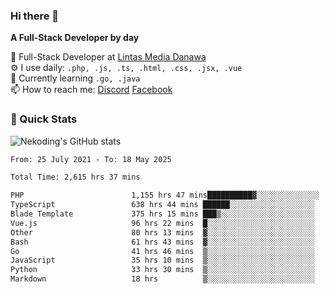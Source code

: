 ### Hi there 👋

**A Full-Stack Developer by day**

🔭 Full-Stack Developer at [Lintas Media Danawa](https://www.lintasmediadanawa.com/)  
⚙️ I use daily: `.php, .js, .ts, .html, .css, .jsx, .vue`  
🌱 Currently learning `.go, .java`  
📫 How to reach me: [Discord](https://discordapp.com/users/984448732999327766)  [Facebook](https://fb.me/tyvandi)  

### 🚀 Quick Stats  

![Nekoding's GitHub stats](https://github-readme-stats.vercel.app/api?username=nekoding&show_icons=true)

<!--START_SECTION:waka-->

```txt
From: 25 July 2021 - To: 18 May 2025

Total Time: 2,615 hrs 37 mins

PHP                        1,155 hrs 47 mins██████████▓░░░░░░░░░░░░░░   42.87 %
TypeScript                 638 hrs 44 mins ██████░░░░░░░░░░░░░░░░░░░   23.69 %
Blade Template             375 hrs 15 mins ███▒░░░░░░░░░░░░░░░░░░░░░   13.92 %
Vue.js                     96 hrs 22 mins  █░░░░░░░░░░░░░░░░░░░░░░░░   03.57 %
Other                      80 hrs 13 mins  ▓░░░░░░░░░░░░░░░░░░░░░░░░   02.98 %
Bash                       61 hrs 43 mins  ▓░░░░░░░░░░░░░░░░░░░░░░░░   02.29 %
Go                         41 hrs 46 mins  ▒░░░░░░░░░░░░░░░░░░░░░░░░   01.55 %
JavaScript                 35 hrs 10 mins  ▒░░░░░░░░░░░░░░░░░░░░░░░░   01.30 %
Python                     33 hrs 30 mins  ▒░░░░░░░░░░░░░░░░░░░░░░░░   01.24 %
Markdown                   18 hrs          ▒░░░░░░░░░░░░░░░░░░░░░░░░   00.67 %
```

<!--END_SECTION:waka-->

<!--
**nekoding/nekoding** is a ✨ _special_ ✨ repository because its `README.md` (this file) appears on your GitHub profile.

Here are some ideas to get you started:

- 🔭 I’m currently working on ...
- 🌱 I’m currently learning ...
- 👯 I’m looking to collaborate on ...
- 🤔 I’m looking for help with ...
- 💬 Ask me about ...
- 📫 How to reach me: ...
- 😄 Pronouns: ...
- ⚡ Fun fact: ...
-->
